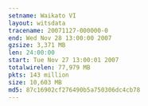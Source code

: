 ```yaml
---
setname: Waikato VI
layout: witsdata
tracename: 20071127-000000-0
end: Wed Nov 28 13:00:00 2007
gzsize: 3,371 MB
len: 24:00:00
start: Tue Nov 27 13:00:01 2007
totalwirelen: 77,979 MB
pkts: 143 million
size: 10,603 MB
md5: 87c16902cf276490b5a750306dc4cb78
---
```

